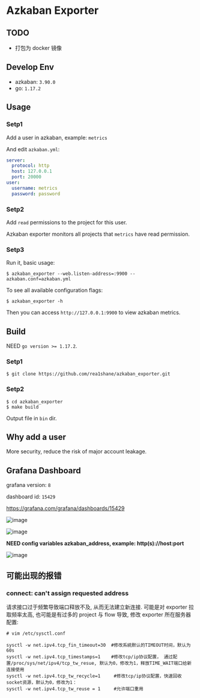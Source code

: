 # Azkaban Exporter

## TODO

- 打包为 docker 镜像

## Develop Env

- azkaban: `3.90.0`
- go: `1.17.2`

## Usage

### Setp1

Add a user in azkaban, example: `metrics`

And edit `azkaban.yml`:

```yaml
server:
  protocol: http
  host: 127.0.0.1
  port: 20000
user:
  username: metrics
  password: password
```

### Setp2

Add `read` permissions to the project for this user.

Azkaban exporter monitors all projects that `metrics` have read permission.

### Setp3

Run it, basic usage:

```shell
$ azkaban_exporter --web.listen-address=:9900 --azkaban.conf=azkaban.yml
```


To see all available configuration flags:

```shell
$ azkaban_exporter -h
```

Then you can access `http://127.0.0.1:9900` to view azkaban metrics.

## Build

NEED `go version >= 1.17.2`.

### Setp1

```shell
$ git clone https://github.com/rea1shane/azkaban_exporter.git
```

### Setp2

```shell
$ cd azkaban_exporter
$ make build
```

Output file in `bin` dir.

## Why add a user

More security, reduce the risk of major account leakage.

## Grafana Dashboard

grafana version: `8`

dashboard id: `15429`

https://grafana.com/grafana/dashboards/15429

![image](https://raw.githubusercontent.com/rea1shane/azkaban_exporter/main/img/1.png)

![image](https://raw.githubusercontent.com/rea1shane/azkaban_exporter/main/img/2.png)

**NEED config variables azkaban_address, example: http(s)://host:port** 

![image](https://raw.githubusercontent.com/rea1shane/azkaban_exporter/main/img/3.png)

## 可能出现的报错

### connect: can't assign requested address

请求接口过于频繁导致端口释放不及, 从而无法建立新连接. 可能是对 exporter 拉取频率太高, 也可能是有过多的 project 与 flow 导致, 修改 exporter 所在服务器配置:

```shell
# vim /etc/sysctl.conf

sysctl -w net.ipv4.tcp_fin_timeout=30  #修改系統默认的TIMEOUT时间，默认为60s 
sysctl -w net.ipv4.tcp_timestamps=1    #修改tcp/ip协议配置， 通过配置/proc/sys/net/ipv4/tcp_tw_resue, 默认为0，修改为1，释放TIME_WAIT端口给新连接使用
sysctl -w net.ipv4.tcp_tw_recycle=1     #修改tcp/ip协议配置，快速回收socket资源，默认为0，修改为1：
sysctl -w net.ipv4.tcp_tw_reuse = 1     #允许端口重用
```
